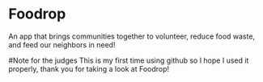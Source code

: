 # Foodrop
An app that brings communities together to volunteer, reduce food waste, and feed our neighbors in need!

#Note for the judges
This is my first time using github so I hope I used it properly, thank you for taking a look at Foodrop!
